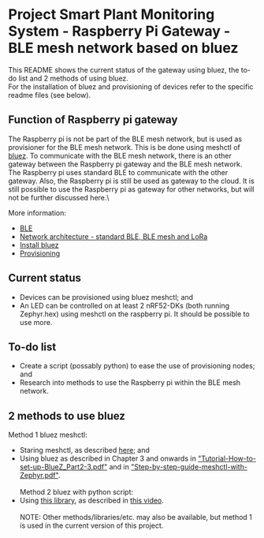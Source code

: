 # Project Smart Plant Monitoring System - Raspberry Pi Gateway - BLE mesh network based on bluez
This README shows the current status of the gateway using bluez, the to-do list and 2 methods of using bluez.\
For the installation of bluez and provisioning of devices refer to the specific readme files (see below).

## Function of Raspberry pi gateway
The Raspberry pi is not be part of the BLE mesh network, but is used as provisioner for the BLE mesh network. This is be done using meshctl of [bluez](http://www.bluez.org/).
To communicate with the BLE mesh network, there is an other gateway between the Raspberry pi gateway and the BLE mesh network. The Raspberry pi uses standard BLE to communicate with the other gateway. Also, the Raspberry pi is still be used as gateway to the cloud. It is still possible to use the Raspberry pi as gateway for other networks, but will not be further discussed here.\

More information:
- [BLE](../../BLE)
- [Network architecture - standard BLE, BLE mesh and LoRa](../network-architecture_BLE_BLE-mesh_and_LoRa.png)
- [Install bluez](Install_bluez.md)
- [Provisioning](Provisioning.md)

## Current status
- Devices can be provisioned using bluez meshctl; and
- An LED can be controlled on at least 2 nRF52-DKs (both running Zephyr.hex) using meshctl on the raspberry pi. It should be possible to use more.

## To-do list
- Create a script (possably python) to ease the use of provisioning nodes; and
- Research into methods to use the Raspberry pi within the BLE mesh network.

## 2 methods to use bluez
Method 1 bluez meshctl:
- Staring meshctl, as described [here](Provisioning.md); and
- Using bluez as described in Chapter 3 and onwards in ["Tutorial-How-to-set-up-BlueZ_Part2-3.pdf"](Tutorial-How-to-set-up-BlueZ_Part2-3.pdf) and in ["Step-by-step-guide-meshctl-with-Zephyr.pdf"](Step-by-step-guide-meshctl-with-Zephyr.pdf).\
\
Method 2 bluez with python script:
- Using [this library](https://github.com/adafruit/Adafruit_Python_BluefruitLE), as described in [this video](https://www.youtube.com/watch?v=wKZaYKavJsQ).\
\
NOTE: Other methods/libraries/etc. may also be available, but method 1 is used in the current version of this project.
